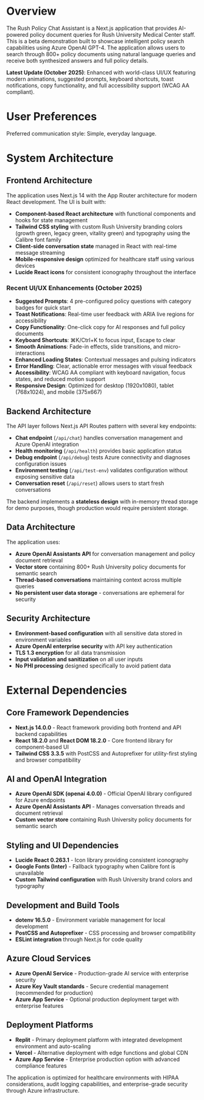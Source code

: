 # Overview

The Rush Policy Chat Assistant is a Next.js application that provides AI-powered policy document queries for Rush University Medical Center staff. This is a beta demonstration built to showcase intelligent policy search capabilities using Azure OpenAI GPT-4. The application allows users to search through 800+ policy documents using natural language queries and receive both synthesized answers and full policy details.

**Latest Update (October 2025)**: Enhanced with world-class UI/UX featuring modern animations, suggested prompts, keyboard shortcuts, toast notifications, copy functionality, and full accessibility support (WCAG AA compliant).

# User Preferences

Preferred communication style: Simple, everyday language.

# System Architecture

## Frontend Architecture

The application uses Next.js 14 with the App Router architecture for modern React development. The UI is built with:

- **Component-based React architecture** with functional components and hooks for state management
- **Tailwind CSS styling** with custom Rush University branding colors (growth green, legacy green, vitality green) and typography using the Calibre font family
- **Client-side conversation state** managed in React with real-time message streaming
- **Mobile-responsive design** optimized for healthcare staff using various devices
- **Lucide React icons** for consistent iconography throughout the interface

### Recent UI/UX Enhancements (October 2025)
- **Suggested Prompts**: 4 pre-configured policy questions with category badges for quick start
- **Toast Notifications**: Real-time user feedback with ARIA live regions for accessibility
- **Copy Functionality**: One-click copy for AI responses and full policy documents
- **Keyboard Shortcuts**: ⌘K/Ctrl+K to focus input, Escape to clear
- **Smooth Animations**: Fade-in effects, slide transitions, and micro-interactions
- **Enhanced Loading States**: Contextual messages and pulsing indicators
- **Error Handling**: Clear, actionable error messages with visual feedback
- **Accessibility**: WCAG AA compliant with keyboard navigation, focus states, and reduced motion support
- **Responsive Design**: Optimized for desktop (1920x1080), tablet (768x1024), and mobile (375x667)

## Backend Architecture

The API layer follows Next.js API Routes pattern with several key endpoints:

- **Chat endpoint** (`/api/chat`) handles conversation management and Azure OpenAI integration
- **Health monitoring** (`/api/health`) provides basic application status
- **Debug endpoint** (`/api/debug`) tests Azure connectivity and diagnoses configuration issues
- **Environment testing** (`/api/test-env`) validates configuration without exposing sensitive data
- **Conversation reset** (`/api/reset`) allows users to start fresh conversations

The backend implements a **stateless design** with in-memory thread storage for demo purposes, though production would require persistent storage.

## Data Architecture

The application uses:

- **Azure OpenAI Assistants API** for conversation management and policy document retrieval
- **Vector store** containing 800+ Rush University policy documents for semantic search
- **Thread-based conversations** maintaining context across multiple queries
- **No persistent user data storage** - conversations are ephemeral for security

## Security Architecture

- **Environment-based configuration** with all sensitive data stored in environment variables
- **Azure OpenAI enterprise security** with API key authentication
- **TLS 1.3 encryption** for all data transmission
- **Input validation and sanitization** on all user inputs
- **No PHI processing** designed specifically to avoid patient data

# External Dependencies

## Core Framework Dependencies

- **Next.js 14.0.0** - React framework providing both frontend and API backend capabilities
- **React 18.2.0** and **React DOM 18.2.0** - Core frontend library for component-based UI
- **Tailwind CSS 3.3.5** with PostCSS and Autoprefixer for utility-first styling and browser compatibility

## AI and OpenAI Integration

- **Azure OpenAI SDK (openai 4.0.0)** - Official OpenAI library configured for Azure endpoints
- **Azure OpenAI Assistants API** - Manages conversation threads and document retrieval
- **Custom vector store** containing Rush University policy documents for semantic search

## Styling and UI Dependencies

- **Lucide React 0.263.1** - Icon library providing consistent iconography
- **Google Fonts (Inter)** - Fallback typography when Calibre font is unavailable
- **Custom Tailwind configuration** with Rush University brand colors and typography

## Development and Build Tools

- **dotenv 16.5.0** - Environment variable management for local development
- **PostCSS and Autoprefixer** - CSS processing and browser compatibility
- **ESLint integration** through Next.js for code quality

## Azure Cloud Services

- **Azure OpenAI Service** - Production-grade AI service with enterprise security
- **Azure Key Vault standards** - Secure credential management (recommended for production)
- **Azure App Service** - Optional production deployment target with enterprise features

## Deployment Platforms

- **Replit** - Primary deployment platform with integrated development environment and auto-scaling
- **Vercel** - Alternative deployment with edge functions and global CDN
- **Azure App Service** - Enterprise production option with advanced compliance features

The application is optimized for healthcare environments with HIPAA considerations, audit logging capabilities, and enterprise-grade security through Azure infrastructure.